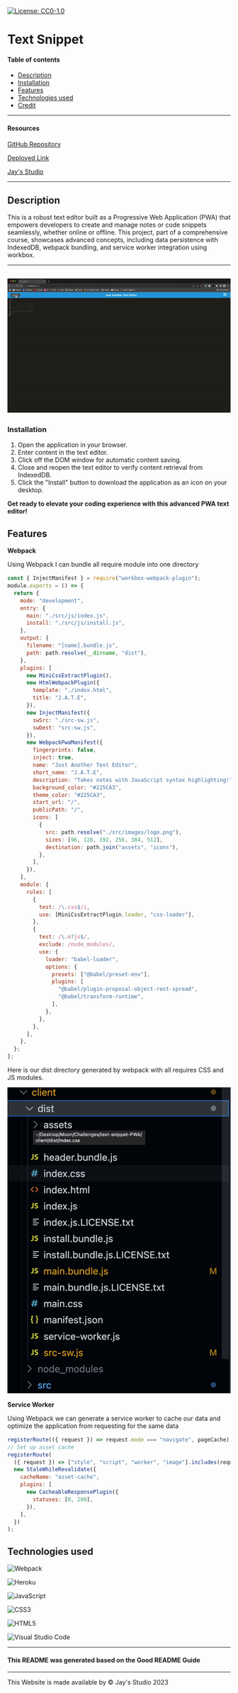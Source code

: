 [![License: CC0-1.0](https://licensebuttons.net/l/zero/1.0/80x15.png)](http://creativecommons.org/publicdomain/zero/1.0/)

# Text Snippet

#### Table of contents
* [Description](#description)
* [Installation](#installation)
* [Features](#features)
* [Technologies used](#technologies-used)
* [Credit](#credit)


---

#### Resources

[GitHub Repository](https://github.com/Truecoding4life/text-snippet-PWA)

[Deployed Link](https://boiling-lowlands-40577-2b4b9eb554b0.herokuapp.com/)

[Jay's Studio](https://truecoding4life.github.io/Jaystudio/)

---


## Description
This is a robust text editor built as a Progressive Web Application (PWA) that empowers developers to create and manage notes or code snippets seamlessly, whether online or offline. This project, part of a comprehensive course, showcases advanced concepts, including data persistence with IndexedDB, webpack bundling, and service worker integration using workbox.

---
![installation](./client/src/images/install%20app.gif)
---








### Installation
1. Open the application in your browser.
2. Enter content in the text editor.
3. Click off the DOM window for automatic content saving.
4. Close and reopen the text editor to verify content retrieval from IndexedDB.
5. Click the "Install" button to download the application as an icon on your desktop.

**Get ready to elevate your coding experience with this advanced PWA text editor!**

## Features

**Webpack**

Using Webpack I can bundle all require module into one directory 

```js
const { InjectManifest } = require("workbox-webpack-plugin");
module.exports = () => {
  return {
    mode: "development",
    entry: {
      main: "./src/js/index.js",
      install: "./src/js/install.js",
    },
    output: {
      filename: "[name].bundle.js",
      path: path.resolve(__dirname, "dist"),
    },
    plugins: [
      new MiniCssExtractPlugin(),
      new HtmlWebpackPlugin({
        template: "./index.html",
        title: "J.A.T.E",
      }),
      new InjectManifest({
        swSrc: "./src-sw.js",
        swDest: "src-sw.js",
      }),
      new WebpackPwaManifest({
        fingerprints: false,
        inject: true,
        name: "Just Another Text Editor",
        short_name: "J.A.T.E",
        description: "Takes notes with JavaScript syntax highlighting!",
        background_color: "#225CA3",
        theme_color: "#225CA3",
        start_url: "/",
        publicPath: "/",
        icons: [
          {
            src: path.resolve("./src/images/logo.png"),
            sizes: [96, 128, 192, 256, 384, 512],
            destination: path.join("assets", "icons"),
          },
        ],
      }),
    ],
    module: {
      rules: [
        {
          test: /\.css$/i,
          use: [MiniCssExtractPlugin.loader, "css-loader"],
        },
        {
          test: /\.m?js$/,
          exclude: /node_modules/,
          use: {
            loader: "babel-loader",
            options: {
              presets: ["@babel/preset-env"],
              plugins: [
                "@babel/plugin-proposal-object-rest-spread",
                "@babel/transform-runtime",
              ],
            },
          },
        },
      ],
    },
  };
};

```

Here is our dist directory generated by webpack with all requires CSS and JS modules.

![dist directory](./client/src/images/dist.png)

**Service Worker**

Using Webpack we can generate a service worker to cache our data and optimize the application from requesting for the same data

```js
registerRoute(({ request }) => request.mode === "navigate", pageCache);
// Set up asset cache
registerRoute(
  ({ request }) => ["style", "script", "worker", "image"].includes(request.destination),
  new StaleWhileRevalidate({
    cacheName: "asset-cache",
    plugins: [
      new CacheableResponsePlugin({
        statuses: [0, 200],
      }),
    ],
  })
);

```




## Technologies used

![Webpack](https://img.shields.io/badge/webpack-%238DD6F9.svg?style=for-the-badge&logo=webpack&logoColor=black)

![Heroku](https://img.shields.io/badge/heroku-%23430098.svg?style=for-the-badge&logo=heroku&logoColor=white)

![JavaScript](https://img.shields.io/badge/javascript-%23323330.svg?style=for-the-badge&logo=javascript&logoColor=%23F7DF1E)

![CSS3](https://img.shields.io/badge/css3-%231572B6.svg?style=for-the-badge&logo=css3&logoColor=white)

![HTML5](https://img.shields.io/badge/html5-%23E34F26.svg?style=for-the-badge&logo=html5&logoColor=white)


![Visual Studio Code](https://img.shields.io/badge/Visual%20Studio%20Code-0078d7.svg?style=for-the-badge&logo=visual-studio-code&logoColor=white)

---

#### This README was generated based on the Good README Guide


---


This Website is made available by © Jay's Studio 2023
